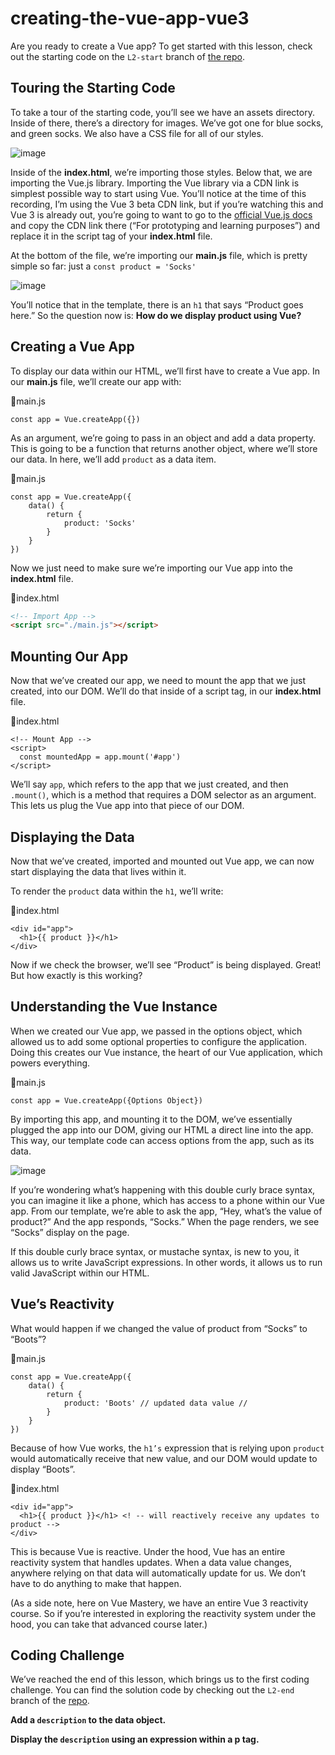 # creating-the-vue-app-vue3

Are you ready to create a Vue app? To get started with this lesson, check out the starting code on the `L2-start` branch of [the repo](https://github.com/Code-Pop/Intro-to-Vue-3/tree/L2-start).

## Touring the Starting Code

To take a tour of the starting code, you’ll see we have an assets directory. Inside of there, there’s a directory for images. We’ve got one for blue socks, and green socks. We also have a CSS file for all of our styles.

![image](https://github.com/Viveksingh1990/vuemastery-intro-to-vue-3/assets/34119931/23fee6b7-85df-486e-90f1-678f854d4d0c)


Inside of the **index.html**, we’re importing those styles. Below that, we are importing the Vue.js library. Importing the Vue library via a CDN link is simplest possible way to start using Vue. You’ll notice at the time of this recording, I’m using the Vue 3 beta CDN link, but if you’re watching this and Vue 3 is already out, you’re going to want to go to the [official Vue.js docs](https://v3.vuejs.org/guide/installation.html) and copy the CDN link there (“For prototyping and learning purposes”) and replace it in the script tag of your **index.html** file.

At the bottom of the file, we’re importing our **main.js** file, which is pretty simple so far: just a `const product = 'Socks'`

![image](https://github.com/Viveksingh1990/vuemastery-intro-to-vue-3/assets/34119931/b69ee184-28cd-4a0e-878a-6ff215aacd67)

You’ll notice that in the template, there is an `h1` that says “Product goes here.” So the question now is: **How do we display product using Vue?**

## Creating a Vue App

To display our data within our HTML, we’ll first have to create a Vue app. In our **main.js** file, we’ll create our app with:

📄main.js

```vue
const app = Vue.createApp({})
```

As an argument, we’re going to pass in an object and add a data property. This is going to be a function that returns another object, where we’ll store our data. In here, we’ll add `product` as a data item.

📄main.js

```vue
const app = Vue.createApp({
    data() {
        return {
            product: 'Socks'
        }
    }
})
```

Now we just need to make sure we’re importing our Vue app into the **index.html** file.

📄index.html

```html
<!-- Import App -->
<script src="./main.js"></script>
```

## Mounting Our App

Now that we’ve created our app, we need to mount the app that we just created, into our DOM. We’ll do that inside of a script tag, in our **index.html** file.

📄index.html

```vue
<!-- Mount App -->
<script>
  const mountedApp = app.mount('#app')
</script>
```

We’ll say `app`, which refers to the app that we just created, and then `.mount()`, which is a method that requires a DOM selector as an argument. This lets us plug the Vue app into that piece of our DOM.

## Displaying the Data

Now that we’ve created, imported and mounted out Vue app, we can now start displaying the data that lives within it.

To render the `product` data within the `h1`, we’ll write:

📄index.html

```vue
<div id="app">
  <h1>{{ product }}</h1>
</div>
```

Now if we check the browser, we’ll see “Product” is being displayed. Great! But how exactly is this working?


## Understanding the Vue Instance

When we created our Vue app, we passed in the options object, which allowed us to add some optional properties to configure the application. Doing this creates our Vue instance, the heart of our Vue application, which powers everything.


📄main.js

```vue
const app = Vue.createApp({Options Object})
```

By importing this app, and mounting it to the DOM, we’ve essentially plugged the app into our DOM, giving our HTML a direct line into the app. This way, our template code can access options from the app, such as its data.


![image](https://github.com/Viveksingh1990/vuemastery-intro-to-vue-3/assets/34119931/9769a20b-6863-4be8-9305-51252b6d3922)

If you’re wondering what’s happening with this double curly brace syntax, you can imagine it like a phone, which has access to a phone within our Vue app. From our template, we’re able to ask the app, “Hey, what’s the value of product?” And the app responds, “Socks.” When the page renders, we see “Socks” display on the page.

If this double curly brace syntax, or mustache syntax, is new to you, it allows us to write JavaScript expressions. In other words, it allows us to run valid JavaScript within our HTML.

## Vue’s Reactivity

What would happen if we changed the value of product from “Socks” to “Boots”?

📄main.js

```vue
const app = Vue.createApp({
    data() {
        return {
            product: 'Boots' // updated data value //
        }
    }
})
```

Because of how Vue works, the `h1’s` expression that is relying upon `product` would automatically receive that new value, and our DOM would update to display “Boots”.

📄index.html


```vue
<div id="app">
  <h1>{{ product }}</h1> <! -- will reactively receive any updates to product -->
</div>
```

This is because Vue is reactive. Under the hood, Vue has an entire reactivity system that handles updates. When a data value changes, anywhere relying on that data will automatically update for us. We don’t have to do anything to make that happen.

(As a side note, here on Vue Mastery, we have an entire Vue 3 reactivity course. So if you’re interested in exploring the reactivity system under the hood, you can take that advanced course later.)

## Coding Challenge

We’ve reached the end of this lesson, which brings us to the first coding challenge. You can find the solution code by checking out the `L2-end` branch of the [repo](https://github.com/Code-Pop/Intro-to-Vue-3/tree/L2-end).

**Add a `description` to the data object.**

**Display the `description` using an expression within a p tag.**

